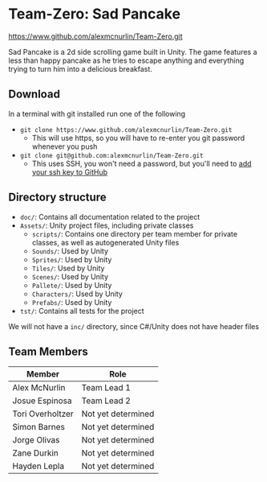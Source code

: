 # Team-Zero: Sad Pancake

https://www.github.com/alexmcnurlin/Team-Zero.git

Sad Pancake is a 2d side scrolling game built in Unity. The game features a less than happy pancake as he tries to escape anything and everything trying to turn him into a delicious breakfast.

## Download
In a terminal with git installed run one of the following
* `git clone https://www.github.com/alexmcnurlin/Team-Zero.git`
    * This will use https, so you will have to re-enter you git password whenever you push
* `git clone git@github.com:alexmcnurlin/Team-Zero.git`
    * This uses SSH, you won't need a password, but you'll need to [add your ssh key to GitHub](https://help.github.com/articles/connecting-to-github-with-ssh/)


## Directory structure
* `doc/`: Contains all documentation related to the project
* `Assets/`: Unity project files, including private classes
    - `scripts/`: Contains one directory per team member for private classes, as well as autogenerated Unity files
    - `Sounds/`: Used by Unity
    - `Sprites/`: Used by Unity
    - `Tiles/`: Used by Unity
    - `Scenes/`: Used by Unity
    - `Pallete/`: Used by Unity
    - `Characters/`: Used by Unity
    - `Prefabs/`: Used by Unity
* `tst/`: Contains all tests for the project

We will not have a `inc/` directory, since C#/Unity does not have header files


## Team Members
| Member           | Role               |
|------------------|--------------------|
| Alex McNurlin    | Team Lead 1        |
| Josue Espinosa   | Team Lead 2        |
| Tori Overholtzer | Not yet determined |
| Simon Barnes     | Not yet determined |
| Jorge Olivas     | Not yet determined |
| Zane Durkin      | Not yet determined |
| Hayden Lepla     | Not yet determined |
